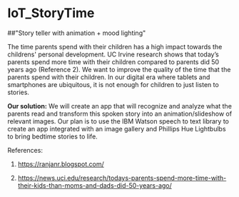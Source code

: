 # IoT_StoryTime
##"Story teller with animation + mood lighting"


The time parents spend with their children has a high impact towards the childrens' personal development. UC Irvine research shows that today’s parents spend more time with their children compared to parents did 50 years ago (Reference 2). We want to improve the quality of the time that the parents spend with their children. In our digital era where tablets and smartphones are ubiquitous, it is not enough for children to just listen to stories.

**Our solution:** We will create an app that will recognize and analyze what the parents read and transform this spoken story into an animation/slideshow of relevant images. Our plan is to use the IBM Watson speech to text library to create an app integrated with an image gallery and Phillips Hue Lightbulbs to bring bedtime stories to life.


References:

1. https://ranjanr.blogspot.com/

2. https://news.uci.edu/research/todays-parents-spend-more-time-with-their-kids-than-moms-and-dads-did-50-years-ago/
